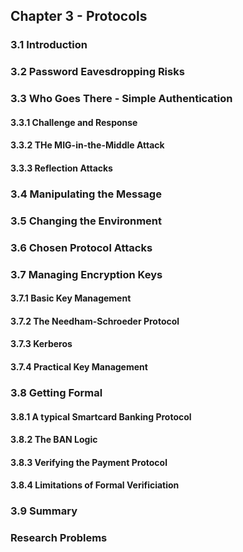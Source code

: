 ## Chapter 3 - Protocols

### 3.1 Introduction

### 3.2 Password Eavesdropping Risks

### 3.3 Who Goes There - Simple Authentication

#### 3.3.1 Challenge and Response

#### 3.3.2 THe MIG-in-the-Middle Attack

#### 3.3.3 Reflection Attacks

### 3.4 Manipulating the Message

### 3.5 Changing the Environment

### 3.6 Chosen Protocol Attacks

### 3.7 Managing Encryption Keys

#### 3.7.1 Basic Key Management

#### 3.7.2 The Needham-Schroeder Protocol

#### 3.7.3 Kerberos

#### 3.7.4 Practical Key Management

### 3.8 Getting Formal

#### 3.8.1 A typical Smartcard Banking Protocol

#### 3.8.2 The BAN Logic

#### 3.8.3 Verifying the Payment Protocol

#### 3.8.4 Limitations of Formal Verificiation

### 3.9 Summary

### Research Problems


